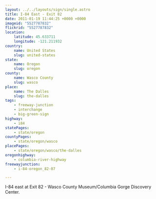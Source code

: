 ```yaml
---
layout: ../../layouts/sign/single.astro
title: I-84 East - Exit 82
date: 2011-01-19 11:44:25 +0000 +0000
imageid: "5527787832"
flickrid: "5527787832"
location:
    latitude: 45.633711
    longitude: -121.211932
country:
    name: United States
    slug: united-states
state:
    name: Oregon
    slug: oregon
county:
    name: Wasco County
    slug: wasco
place:
    name: The Dalles
    slug: the-dalles
tags:
    - freeway-junction
    - interchange
    - big-green-sign
highway:
    - i84
statePages:
    - state/oregon
countyPages:
    - state/oregon/wasco
placePages:
    - state/oregon/wasco/the-dalles
oregonhighway:
    - columbia-river-highway
freewayjunction:
    - i-84-oregon_82-07

---
```

I-84 east at Exit 82 - Wasco County Museum/Columbia Gorge Discovery Center.